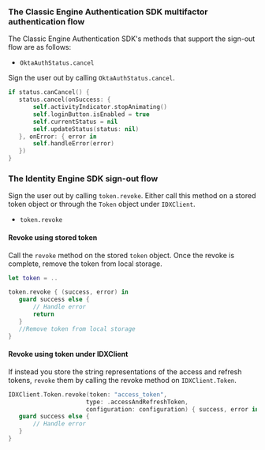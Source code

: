 ### The Classic Engine Authentication SDK multifactor authentication flow

The Classic Engine Authentication SDK's methods that support the sign-out flow are as follows:

* `OktaAuthStatus.cancel`

Sign the user out by calling `OktaAuthStatus.cancel`.

```swift
if status.canCancel() {
   status.cancel(onSuccess: {
       self.activityIndicator.stopAnimating()
       self.loginButton.isEnabled = true
       self.currentStatus = nil
       self.updateStatus(status: nil)
   }, onError: { error in
       self.handleError(error)
   })
}
```

### The Identity Engine SDK sign-out flow

Sign the user out by calling `token.revoke`. Either call this method on a stored token object or through the `Token` object under `IDXClient`.

* `token.revoke`

#### Revoke using stored token

Call the `revoke` method on the stored `token` object. Once the revoke is complete, remove the token from local storage.

```swift
let token = ..

token.revoke { (success, error) in
   guard success else {
       // Handle error
       return
   }
   //Remove token from local storage
}
```

#### Revoke using token under IDXClient

If instead you store the string representations of the access and refresh tokens, `revoke` them by calling the revoke method on `IDXClient.Token`.

```swift
IDXClient.Token.revoke(token: "access_token",
                      type: .accessAndRefreshToken,
                      configuration: configuration) { success, error in
   guard success else {
       // Handle error
   }
}
```
